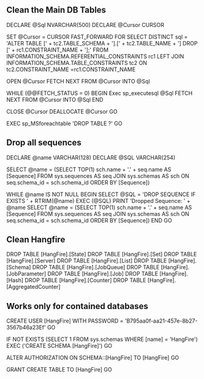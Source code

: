 ﻿## Clean the Main DB Tables

DECLARE @Sql NVARCHAR(500) DECLARE @Cursor CURSOR

SET @Cursor = CURSOR FAST_FORWARD FOR
SELECT DISTINCT sql = 'ALTER TABLE [' + tc2.TABLE_SCHEMA + '].[' +  tc2.TABLE_NAME + '] DROP [' + rc1.CONSTRAINT_NAME + '];'
FROM INFORMATION_SCHEMA.REFERENTIAL_CONSTRAINTS rc1
LEFT JOIN INFORMATION_SCHEMA.TABLE_CONSTRAINTS tc2 ON tc2.CONSTRAINT_NAME =rc1.CONSTRAINT_NAME

OPEN @Cursor FETCH NEXT FROM @Cursor INTO @Sql

WHILE (@@FETCH_STATUS = 0)
BEGIN
Exec sp_executesql @Sql
FETCH NEXT FROM @Cursor INTO @Sql
END

CLOSE @Cursor DEALLOCATE @Cursor
GO

EXEC sp_MSforeachtable 'DROP TABLE ?'
GO


## Drop all sequences
DECLARE @name VARCHAR(128)
DECLARE @SQL VARCHAR(254)

SELECT @name = (SELECT TOP(1) sch.name + '.' + seq.name AS [Sequence] FROM sys.sequences AS seq JOIN sys.schemas AS sch ON seq.schema_id = sch.schema_id ORDER BY [Sequence])

WHILE @name IS NOT NULL
BEGIN
    SELECT @SQL = 'DROP SEQUENCE IF EXISTS ' + RTRIM(@name)
    EXEC (@SQL)
    PRINT 'Dropped Sequence: ' + @name
    SELECT @name = (SELECT TOP(1) sch.name + '.' + seq.name AS [Sequence] FROM sys.sequences AS seq JOIN sys.schemas AS sch ON seq.schema_id = sch.schema_id ORDER BY [Sequence])
END
GO


## Clean Hangfire
DROP TABLE [HangFire].[State]
DROP TABLE [HangFire].[Set]
DROP TABLE [HangFire].[Server]
DROP TABLE [HangFire].[List]
DROP TABLE [HangFire].[Schema]
DROP TABLE [HangFire].[JobQueue]
DROP TABLE [HangFire].[JobParameter]
DROP TABLE [HangFire].[Job]
DROP TABLE [HangFire].[Hash]
DROP TABLE [HangFire].[Counter]
DROP TABLE [HangFire].[AggregatedCounter]




## Works only for contained databases
CREATE USER [HangFire] WITH PASSWORD = 'B795aa0f-aa21-457e-8b27-3567b46a23Ef'
GO

IF NOT EXISTS (SELECT 1 FROM sys.schemas WHERE [name] = 'HangFire') EXEC ('CREATE SCHEMA [HangFire]')
GO

ALTER AUTHORIZATION ON SCHEMA::[HangFire] TO [HangFire]
GO

GRANT CREATE TABLE TO [HangFire]
GO
